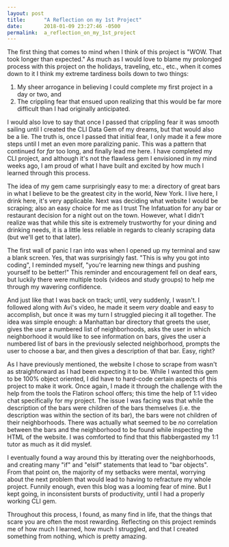 ```yaml
---
layout: post
title:      "A Reflection on my 1st Project"
date:       2018-01-09 23:27:46 -0500
permalink:  a_reflection_on_my_1st_project
---
```



The first thing that comes to mind when I think of this project is "WOW. That took longer than expected." As much as I would love to blame my prolonged process with this project on the holidays, traveling, etc., etc., when it comes down to it I think my extreme tardiness boils down to two things: 

1. My sheer arrogance in believing I could complete my first project in a day or two, and
2. The crippling fear that ensued upon realizing that this would be far more difficult than I had originally anticipated.

I would also love to say that once I passed that crippling fear it was smooth sailing until I created the CLI Data Gem of my dreams, but that would also be a lie. The truth is, once I passed that initial fear, I only made it a few more steps until I met an even more paralizing panic. This was a pattern that continued for *far* too long, and finally lead me here. I have completed my CLI project, and although it's not the flawless gem I envisioned in my mind weeks ago, I am proud of what I have built and excited by how much I learned through this process.

The idea of my gem came surprisingly easy to me: a directory of great bars in what I believe to be the greatest city in the world, New York. I live here, I drink here, it's very applicable. Next was deciding what website I would be scraping; also an easy choice for me as I trust The Infatuation for any bar or restaurant decision for a night out on the town. However, what I didn't realize was that while this site is extremely trustworthy for your dining and drinking needs, it is a little less reliable in regards to cleanly scraping data (but we'll get to that later).

The first wall of panic I ran into was when I opened up my terminal and saw a blank screen. Yes, that was surprisingly fast. "This is why you got into coding", I reminded myself, "you're learning new things and pushing yourself to be better!" This reminder and encouragement fell on deaf ears, but luckily there were multiple tools (videos and study groups) to help me through my wavering confidence. 

And just like that I was back on track; until, very suddenly, I wasn't. I followed along with Avi's video, he made it seem *very* doable and easy to accomplish, but once it was my turn I struggled piecing it all together. The idea was simple enough: a Manhattan bar directory that greets the user, gives the user a numbered list of neighborhoods, asks the user in which neighborhood it would like to see information on bars, gives the user a numbered list of bars in the previously selected neighborhood, prompts the user to choose a bar, and then gives a description of that bar. Easy, right? 

As I have previously mentioned, the website I chose to scrape from wasn't as straighforward as I had been expecting it to be. While I wanted this gem to be 100% object oriented, I did have to hard-code certain aspects of this project to make it work. Once again, I made it through the challenge with the help from the tools the Flatiron school offers; this time the help of 1:1 video chat specifically for my project. The issue I was facing was that while the description of the bars were children of the bars themselves (i.e. the description was within the section of its bar), the bars were not children of their neighborhoods. There was actually what seemed to be *no* correlation between the bars and the neighborhood to be found while inspecting the HTML of the website. I was comforted to find that this flabbergasted my 1:1 tutor as much as it did myslef. 

I eventually found a way around this by itterating over the neighborhoods, and creating many "if" and "elsif" statements that lead to "bar objects". From that point on, the majority of my setbacks were mental, worrying about the next problem that would lead to having to refracture my whole project. Funnily enough, even this blog was a looming fear of mine. But I kept going, in inconsistent bursts of productivity, until I had a properly working CLI gem. 

Throughout this process, I found, as many find in life, that the things that scare you are often the most rewarding. Reflecting on this project reminds me of how much I learned, how much I struggled, and that I created something from nothing, which is pretty amazing.

